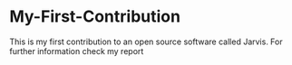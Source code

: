 # My-First-Contribution
This is my first contribution to an open source software called Jarvis. For further information check my report
